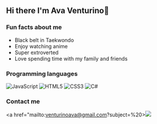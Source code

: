 ## Hi there I'm Ava Venturino👋

### Fun facts about me
- Black belt in Taekwondo
- Enjoy watching anime
- Super extroverted 
- Love spending time with my family and friends


### Programming languages 

![JavaScript](https://img.shields.io/badge/javascript-%23323330.svg?style=for-the-badge&logo=javascript&logoColor=%23F7DF1E)
![HTML5](https://img.shields.io/badge/html5-%23E34F26.svg?style=for-the-badge&logo=html5&logoColor=white)
![CSS3](https://img.shields.io/badge/css3-%231572B6.svg?style=for-the-badge&logo=css3&logoColor=white)
![C#](https://img.shields.io/badge/c%23-%23239120.svg?style=for-the-badge&logo=c-sharp&logoColor=white)

### Contact me 

<a href="mailto:venturinoava@gmail.com?subject=%20><image src="https://img.shields.io/badge/Gmail-D14836?style=for-the-badge&logo=gmail&logoColor=white"/>
</a>&nbsp;&nbsp;&nbsp;&nbsp;
